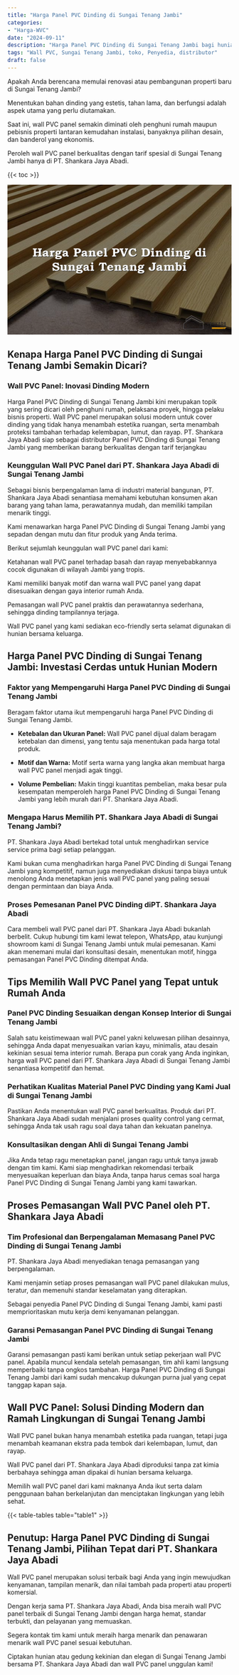 ```yaml
---
title: "Harga Panel PVC Dinding di Sungai Tenang Jambi"
categories: 
- "Harga-WVC"
date: "2024-09-11"
description: "Harga Panel PVC Dinding di Sungai Tenang Jambi bagi hunian, kantor, dan gerai. Produk unggulan, pilihan motif, variasi warna elegan, dengan layanan penempatan ditangani oleh tenaga ahli profesional dan kepastian resmi!|Jasa penyediaan Panel PVC Dinding di Sungai Tenang Jambi untuk kebutuhan rumah, kantor, atau ritel, dengan produk berkualitas dan instalasi oleh teknisi profesional dan kepastian resmi.|Alternatif Panel PVC Dinding di Sungai Tenang Jambi yang andal untuk tempat tinggal, perkantoran, dan ritel, dengan produk terbaik dan instalasi oleh teknisi ahli serta kepastian resmi.|Distribusi Panel PVC Dinding di Sungai Tenang Jambi untuk rumah, perkantoran, serta toko, beserta material terbaik dan pemasangan dikerjakan oleh teknisi berpengalaman, lengkap dengan garansi resmi.}"
tags: "Wall PVC, Sungai Tenang Jambi, toko, Penyedia, distributor"
draft: false
---
```


Apakah Anda berencana memulai renovasi atau pembangunan properti baru di Sungai Tenang Jambi?

Menentukan bahan dinding yang estetis, tahan lama, dan berfungsi adalah aspek utama yang perlu diutamakan.

Saat ini, wall PVC panel semakin diminati oleh penghuni rumah maupun pebisnis properti lantaran kemudahan instalasi, banyaknya pilihan desain, dan banderol yang ekonomis.

Peroleh wall PVC panel berkualitas dengan tarif spesial di Sungai Tenang Jambi hanya di PT. Shankara Jaya Abadi.

{{< toc >}}

![Harga Panel PVC Dinding di Sungai Tenang Jambi](/images/Harga-WVC/Harga-Panel-PVC-Dinding-di-Sungai-Tenang-Jambi.png)


## Kenapa Harga Panel PVC Dinding di Sungai Tenang Jambi Semakin Dicari?

### Wall PVC Panel: Inovasi Dinding Modern

Harga Panel PVC Dinding di Sungai Tenang Jambi kini merupakan topik yang sering dicari oleh penghuni rumah, pelaksana proyek, hingga pelaku bisnis properti. Wall PVC panel merupakan solusi modern untuk cover dinding yang tidak hanya menambah estetika ruangan, serta menambah proteksi tambahan terhadap kelembapan, lumut, dan rayap. PT. Shankara Jaya Abadi siap sebagai distributor Panel PVC Dinding di Sungai Tenang Jambi yang memberikan barang berkualitas dengan tarif terjangkau

### Keunggulan Wall PVC Panel dari PT. Shankara Jaya Abadi di Sungai Tenang Jambi

Sebagai bisnis berpengalaman lama di industri material bangunan, PT. Shankara Jaya Abadi senantiasa memahami kebutuhan konsumen akan barang yang tahan lama, perawatannya mudah, dan memiliki tampilan menarik tinggi.

Kami menawarkan harga Panel PVC Dinding di Sungai Tenang Jambi yang sepadan dengan mutu dan fitur produk yang Anda terima.

Berikut sejumlah keunggulan wall PVC panel dari kami:

Ketahanan wall PVC panel terhadap basah dan rayap menyebabkannya cocok digunakan di wilayah Jambi yang tropis.

Kami memiliki banyak motif dan warna wall PVC panel yang dapat disesuaikan dengan gaya interior rumah Anda.

Pemasangan wall PVC panel praktis dan perawatannya sederhana, sehingga dinding tampilannya terjaga.

Wall PVC panel yang kami sediakan eco-friendly serta selamat digunakan di hunian bersama keluarga.

## Harga Panel PVC Dinding di Sungai Tenang Jambi: Investasi Cerdas untuk Hunian Modern

### Faktor yang Mempengaruhi Harga Panel PVC Dinding di Sungai Tenang Jambi

Beragam faktor utama ikut mempengaruhi harga Panel PVC Dinding di Sungai Tenang Jambi.

- **Ketebalan dan Ukuran Panel:** Wall PVC panel dijual dalam beragam ketebalan dan dimensi, yang tentu saja menentukan pada harga total produk.

- **Motif dan Warna:** Motif serta warna yang langka akan membuat harga wall PVC panel menjadi agak tinggi.

- **Volume Pembelian:** Makin tinggi kuantitas pembelian, maka besar pula kesempatan memperoleh harga Panel PVC Dinding di Sungai Tenang Jambi yang lebih murah dari PT. Shankara Jaya Abadi.

### Mengapa Harus Memilih PT. Shankara Jaya Abadi di Sungai Tenang Jambi?

PT. Shankara Jaya Abadi bertekad total untuk menghadirkan service service prima bagi setiap pelanggan.

Kami bukan cuma menghadirkan harga Panel PVC Dinding di Sungai Tenang Jambi yang kompetitif, namun juga menyediakan diskusi tanpa biaya untuk menolong Anda menetapkan jenis wall PVC panel yang paling sesuai dengan permintaan dan biaya Anda.

### Proses Pemesanan Panel PVC Dinding diPT. Shankara Jaya Abadi

Cara membeli wall PVC panel dari PT. Shankara Jaya Abadi bukanlah berbelit. Cukup hubungi tim kami lewat telepon, WhatsApp, atau kunjungi showroom kami di Sungai Tenang Jambi untuk mulai pemesanan. Kami akan menemani mulai dari konsultasi desain, menentukan motif, hingga pemasangan Panel PVC Dinding ditempat Anda.

## Tips Memilih Wall PVC Panel yang Tepat untuk Rumah Anda

### Panel PVC Dinding Sesuaikan dengan Konsep Interior di Sungai Tenang Jambi

Salah satu keistimewaan wall PVC panel yakni keluwesan pilihan desainnya, sehingga Anda dapat menyesuaikan varian kayu, minimalis, atau desain kekinian sesuai tema interior rumah. Berapa pun corak yang Anda inginkan, harga wall PVC panel dari PT. Shankara Jaya Abadi di Sungai Tenang Jambi senantiasa kompetitif dan hemat.

### Perhatikan Kualitas Material Panel PVC Dinding yang Kami Jual di Sungai Tenang Jambi

Pastikan Anda menentukan wall PVC panel berkualitas. Produk dari PT. Shankara Jaya Abadi sudah menjalani proses quality control yang cermat, sehingga Anda tak usah ragu soal daya tahan dan kekuatan panelnya.

### Konsultasikan dengan Ahli di Sungai Tenang Jambi

Jika Anda tetap ragu menetapkan panel, jangan ragu untuk tanya jawab dengan tim kami. Kami siap menghadirkan rekomendasi terbaik menyesuaikan keperluan dan biaya Anda, tanpa harus cemas soal harga Panel PVC Dinding di Sungai Tenang Jambi yang kami tawarkan.

## Proses Pemasangan Wall PVC Panel oleh PT. Shankara Jaya Abadi

### Tim Profesional dan Berpengalaman Memasang Panel PVC Dinding di Sungai Tenang Jambi

PT. Shankara Jaya Abadi menyediakan tenaga pemasangan yang berpengalaman.

Kami menjamin setiap proses pemasangan wall PVC panel dilakukan mulus, teratur, dan memenuhi standar keselamatan yang diterapkan.

Sebagai penyedia Panel PVC Dinding di Sungai Tenang Jambi, kami pasti memprioritaskan mutu kerja demi kenyamanan pelanggan.

### Garansi Pemasangan Panel PVC Dinding di Sungai Tenang Jambi

Garansi pemasangan pasti kami berikan untuk setiap pekerjaan wall PVC panel. Apabila muncul kendala setelah pemasangan, tim ahli kami langsung memperbaiki tanpa ongkos tambahan. Harga Panel PVC Dinding di Sungai Tenang Jambi dari kami sudah mencakup dukungan purna jual yang cepat tanggap kapan saja.

## Wall PVC Panel: Solusi Dinding Modern dan Ramah Lingkungan di Sungai Tenang Jambi

Wall PVC panel bukan hanya menambah estetika pada ruangan, tetapi juga menambah keamanan ekstra pada tembok dari kelembapan, lumut, dan rayap.

Wall PVC panel dari PT. Shankara Jaya Abadi diproduksi tanpa zat kimia berbahaya sehingga aman dipakai di hunian bersama keluarga.

Memilih wall PVC panel dari kami maknanya Anda ikut serta dalam penggunaan bahan berkelanjutan dan menciptakan lingkungan yang lebih sehat.

{{< table-tables table="table1" >}}

## Penutup: Harga Panel PVC Dinding di Sungai Tenang Jambi, Pilihan Tepat dari PT. Shankara Jaya Abadi

Wall PVC panel merupakan solusi terbaik bagi Anda yang ingin mewujudkan kenyamanan, tampilan menarik, dan nilai tambah pada properti atau properti komersial.

Dengan kerja sama PT. Shankara Jaya Abadi, Anda bisa meraih wall PVC panel terbaik di Sungai Tenang Jambi dengan harga hemat, standar terbukti, dan pelayanan yang memuaskan.

Segera kontak tim kami untuk meraih harga menarik dan penawaran menarik wall PVC panel sesuai kebutuhan.

Ciptakan hunian atau gedung kekinian dan elegan di Sungai Tenang Jambi bersama PT. Shankara Jaya Abadi dan wall PVC panel unggulan kami!